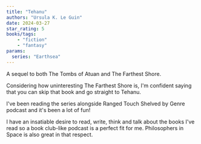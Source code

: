 ```yaml
---
title: "Tehanu"
authors: "Ursula K. Le Guin"
date: 2024-03-27
star_rating: 5
books/tags:
    - "fiction"
    - "fantasy"
params:
  series: "Earthsea"
---
```

A sequel to both The Tombs of Atuan and The Farthest Shore.

Considering how uninteresting The Farthest Shore is, I'm confident saying that you can skip that book and go straight to Tehanu.

<!--more--> 

I've been reading the series alongside Ranged Touch Shelved by Genre podcast and it's been a lot of fun!

I have an insatiable desire to read, write, think and talk about the books I've read so a book club-like podcast is a perfect fit for me. Philosophers in Space is also great in that respect.